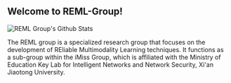 ## Welcome to REML-Group!

![REML Group's Github Stats](https://github-readme-stats.vercel.app/api?username=dr-majie&orgs=reml-group&theme=city_lights&show_icons=true)

The REML group is a specialized research group that focuses on the development of REliable Multimodality Learning techniques. It functions as a sub-group within the iMiss Group, which is affiliated with the Ministry of Education Key Lab for Intelligent Networks and Network Security, Xi'an Jiaotong University.
